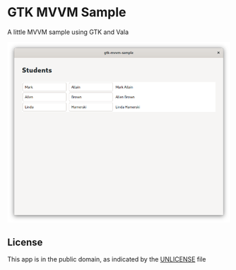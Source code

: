 GTK MVVM Sample
===============

A little MVVM sample using GTK and Vala

![Screenshot](screenshot.png)

License
-------

This app is in the public domain, as indicated by the [UNLICENSE](UNLICENSE) file
